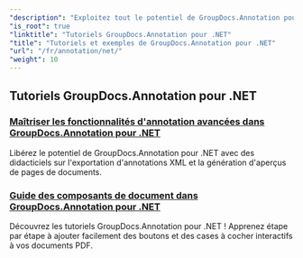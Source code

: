 ```yaml
---
"description": "Exploitez tout le potentiel de GroupDocs.Annotation pour .NET grâce à nos tutoriels. Intégrez-le facilement, améliorez la collaboration et rationalisez vos flux de travail."
"is_root": true
"linktitle": "Tutoriels GroupDocs.Annotation pour .NET"
"title": "Tutoriels et exemples de GroupDocs.Annotation pour .NET"
"url": "/fr/annotation/net/"
"weight": 10
---
```


## Tutoriels GroupDocs.Annotation pour .NET
### [Maîtriser les fonctionnalités d'annotation avancées dans GroupDocs.Annotation pour .NET](./master-advanced-annotation-features/)
Libérez le potentiel de GroupDocs.Annotation pour .NET avec des didacticiels sur l'exportation d'annotations XML et la génération d'aperçus de pages de documents.
### [Guide des composants de document dans GroupDocs.Annotation pour .NET](./guide-to-document-components/)
Découvrez les tutoriels GroupDocs.Annotation pour .NET ! Apprenez étape par étape à ajouter facilement des boutons et des cases à cocher interactifs à vos documents PDF.